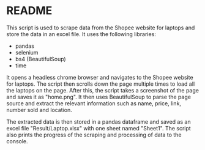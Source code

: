# README
This script is used to scrape data from the Shopee website for laptops and store the data in an excel file. It uses the following libraries:

* pandas
* selenium
* bs4 (BeautifulSoup)
* time

It opens a headless chrome browser and navigates to the Shopee website for laptops. The script then scrolls down the page multiple times to load all the laptops on the page. After this, the script takes a screenshot of the page and saves it as "home.png". It then uses BeautifulSoup to parse the page source and extract the relevant information such as name, price, link, number sold and location.

The extracted data is then stored in a pandas dataframe and saved as an excel file "Result/Laptop.xlsx" with one sheet named "Sheet1". The script also prints the progress of the scraping and processing of data to the console.
